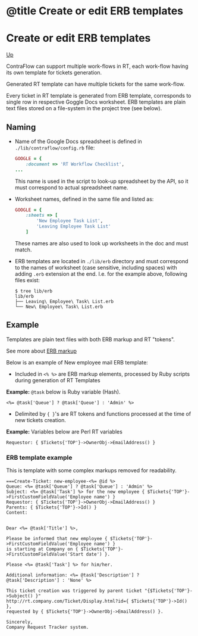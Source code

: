 # @title Create or edit ERB templates


Create or edit ERB templates
======================

[Up](CONFIG.md) 

ContraFlow can support multiple work-flows in RT, each work-flow having its own template for tickets generation. 

Generated RT template can have multiple tickets for the same work-flow. 

Every ticket in RT template is generated from ERB template, corresponds to single row in respective Goggle Docs worksheet. ERB templates are plain text files stored on a file-system in the project tree (see below).

Naming
-----------

- Name of the Google Docs spreadsheet is defined in `./lib/contraflow/config.rb` file:

  ````ruby
  GOOGLE = { 
      :document => 'RT Workflow Checklist',
  ...
  ````
  
  This name is used in the script to look-up spreadsheet by the API, so it must correspond to actual spreadsheet name.
  
- Worksheet names, defined in the same file and listed as:

  ````ruby
  GOOGLE = { 
      :sheets => [
          'New Employee Task List',
          'Leaving Employee Task List'
      ]
  ````
  
  These names are also used to look up worksheets in the doc and must match.
  
- ERB templates are located in `./lib/erb` directory and must correspond to the names of worksheet (case sensitive, including spaces) with adding `.erb` extension at the end. I.e. for the example above, following files exist:

  ````
  $ tree lib/erb                                
  lib/erb
  ├── Leaving\ Employee\ Task\ List.erb
  └── New\ Employee\ Task\ List.erb
  ````
  
Example
-----------

Templates are plain text files with both ERB markup and RT "tokens".

See more about [ERB markup](http://ruby-doc.org/stdlib-1.9.3/libdoc/erb/rdoc/ERB.html)

Below is an example of New employee mail ERB template:

- Included in `<% %>` are ERB markup elements, processed by Ruby scripts during generation of RT Templates

__Example:__ `@task` below is Ruby variable (Hash).
  
  ````
  <%= @task['Queue'] ? @task['Queue'] : 'Admin' %>
  ````
  
- Delimited by `{ }`'s are RT tokens and functions processed at the time of new tickets creation.


__Example:__   Variables below are Perl RT variables
  
  ````
  Requestor: { $Tickets{'TOP'}->OwnerObj->EmailAddress() }
  ````
  

### ERB template example

This is template with some complex markups removed for readability. 

````
===Create-Ticket: new-employee-<%= @id %>
Queue: <%= @task['Queue'] ? @task['Queue'] : 'Admin' %> 
Subject: <%= @task['Task'] %> for the new employee { $Tickets{'TOP'}->FirstCustomFieldValue('Employee name') }
Requestor: { $Tickets{'TOP'}->OwnerObj->EmailAddress() }
Parents: { $Tickets{'TOP'}->Id() }
Content: 


Dear <%= @task['Title'] %>,

Please be informed that new employee { $Tickets{'TOP'}->FirstCustomFieldValue('Employee name') } 
is starting at Company on { $Tickets{'TOP'}->FirstCustomFieldValue('Start date') }.

Please <%= @task['Task'] %> for him/her.

Additional information: <%= @task['Description'] ? @task['Description'] : 'None' %>

This ticket creation was triggered by parent ticket "{$Tickets{'TOP'}->Subject() }" 
http://rt.company.com/Ticket/Display.html?id={ $Tickets{'TOP'}->Id() }, 
requested by { $Tickets{'TOP'}->OwnerObj->EmailAddress() }.

Sincerely,
Company Request Tracker system.
````



 
 

    
     
